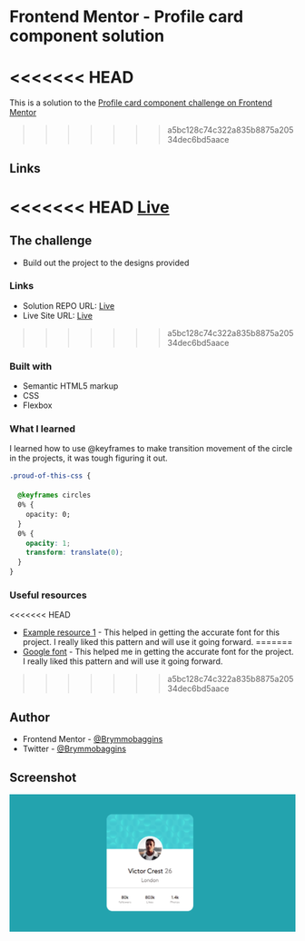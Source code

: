 # Frontend Mentor - Profile card component solution

<<<<<<< HEAD
=======
This is a solution to the [Profile card component challenge on Frontend Mentor](https://www.frontendmentor.io/challenges/p)
>>>>>>> a5bc128c74c322a835b8875a20534dec6bd5aace

## Links

<<<<<<< HEAD
[Live](https://brymmobaggins.github.io/Profile-card-component/)
=======
## The challenge

- Build out the project to the designs provided

### Links

- Solution REPO URL: [Live](https://github.com/Brymmobaggins/Profile-card-component.git)
- Live Site URL:  [Live](https://brymmobaggins.github.io/Profile-card-component/)
>>>>>>> a5bc128c74c322a835b8875a20534dec6bd5aace


### Built with

- Semantic HTML5 markup
- CSS
- Flexbox
  
  
### What I learned

I learned how to use @keyframes to make transition movement of the circle in the projects, it was tough figuring it out.

```css
.proud-of-this-css {
  
  @keyframes circles 
  0% {
    opacity: 0;
  }
  0% {
    opacity: 1;
    transform: translate(0);
  }
}

```

### Useful resources

<<<<<<< HEAD
- [Example resource 1](https://Googlefont.com) - This helped in getting the accurate font for this project. I really liked this pattern and will use it going forward.
=======
- [Google font](https://Googlefont.com) - This helped me in getting the accurate font for the project. I really liked this pattern and will use it going forward.
>>>>>>> a5bc128c74c322a835b8875a20534dec6bd5aace

## Author

- Frontend Mentor - [@Brymmobaggins](https://www.frontendmentor.io/profile/brymmobaggins)
- Twitter - [@Brymmobaggins](https://www.twitter.com/brymmobaggins)


## Screenshot

![Project img!](./img/../images/Profilecardcompnonet_Sreenshot.png)
